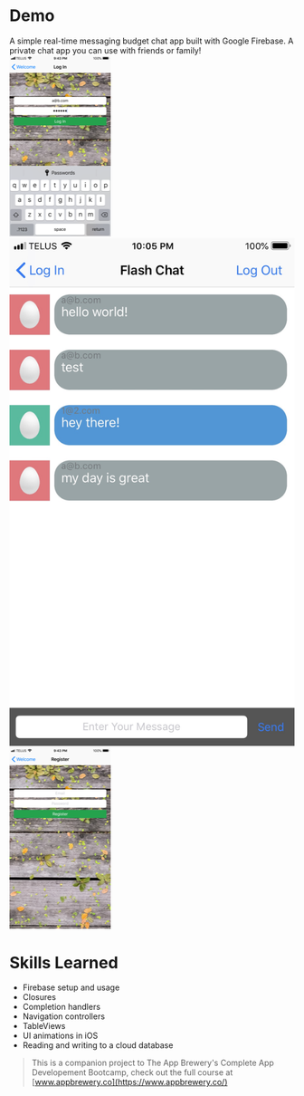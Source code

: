 # Demo
A simple real-time messaging budget chat app built with Google Firebase. A private chat app you can use with friends or family!
![FlashChatAppDemo1](https://github.com/Phissix/BudgetFlashChat/blob/master/demo/IMG_1113.PNG)
![FlashChatAppDemo2](https://github.com/Phissix/BudgetFlashChat/blob/master/demo/Image-1.jpg)
![FlashChatAppDemo3](https://github.com/Phissix/BudgetFlashChat/blob/master/demo/IMG_1115.PNG)



# Skills Learned
- Firebase setup and usage
- Closures
- Completion handlers
- Navigation controllers
- TableViews
- UI animations in iOS
- Reading and writing to a cloud database


>This is a companion project to The App Brewery's Complete App Developement Bootcamp, check out the full course at [www.appbrewery.co](https://www.appbrewery.co/)



